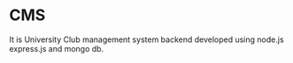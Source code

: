 # CMS
It is University Club management system backend developed using node.js express.js and mongo db.
